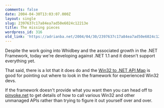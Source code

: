 ```yaml
---
comments: false
date: 2004-04-30T13:03:07.000Z
layout: single
slug: 2397637c17a84ea7ad50e6024c12213e
title: The missing pieces
wordpress_id: 316
old_link: 'https://adrianba.net/2004/04/30/2397637c17a84ea7ad50e6024c12213e/'
---
```

Despite the work going into Whidbey and the associated growth in
the .NET Framework, today we're developing against .NET 1.1 and it
doesn't support everything yet.

That said, there is a lot that it does do and the
[
Win32 to .NET API Map](http://msdn.microsoft.com/library/en-us/dndotnet/html/win32map.asp) is good for pointing out where to look in
the framework for experienced Win32 devs.

If the framework doesn't provide what you want then you can head
off to [pinvoke.net](http://pinvoke.net/) to get details
of how to call various Win32 and other unmanaged APIs rather than
trying to figure it out yourself over and over.

